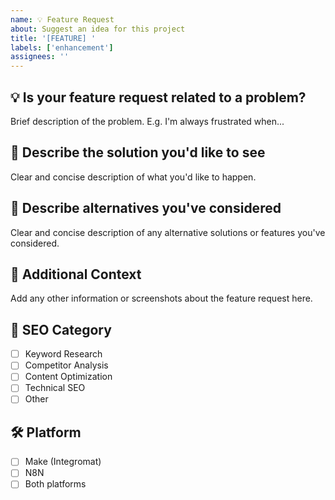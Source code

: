```yaml
---
name: 💡 Feature Request
about: Suggest an idea for this project
title: '[FEATURE] '
labels: ['enhancement']
assignees: ''
---
```


## 💡 Is your feature request related to a problem?
Brief description of the problem. E.g. I'm always frustrated when...

## 💭 Describe the solution you'd like to see
Clear and concise description of what you'd like to happen.

## 🔄 Describe alternatives you've considered
Clear and concise description of any alternative solutions or features you've considered.

## 📝 Additional Context
Add any other information or screenshots about the feature request here.

## 🎯 SEO Category
- [ ] Keyword Research
- [ ] Competitor Analysis
- [ ] Content Optimization
- [ ] Technical SEO
- [ ] Other

## 🛠️ Platform
- [ ] Make (Integromat)
- [ ] N8N
- [ ] Both platforms 
